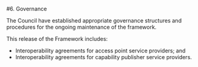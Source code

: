 #6. Governance 

The Council have established appropriate governance structures and procedures for the ongoing maintenance of the framework. 

This release of the Framework includes: 
 - Interoperability agreements for access point service providers; and 
 - Interoperability agreements for capability publisher service providers. 
